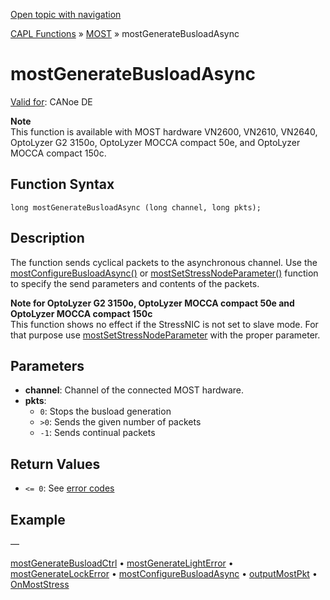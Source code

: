 [Open topic with navigation](../../../../../CANoeDEFamily.htm#Topics/CAPLFunctions/MOST/Functions/CAPLfunctionMOSTGenerateBusloadAsync.md)

[CAPL Functions](../../CAPLfunctions.md) » [MOST](../CAPLfunctionsMOSTOverview.md) » mostGenerateBusloadAsync

# mostGenerateBusloadAsync

[Valid for](../../../Shared/FeatureAvailability.md): CANoe DE

**Note**  
This function is available with MOST hardware VN2600, VN2610, VN2640, OptoLyzer G2 3150o, OptoLyzer MOCCA compact 50e, and OptoLyzer MOCCA compact 150c.

## Function Syntax

`long mostGenerateBusloadAsync (long channel, long pkts);`

## Description

The function sends cyclical packets to the asynchronous channel. Use the [mostConfigureBusloadAsync()](CAPLfunctionMOSTConfigureBusloadAsync.md) or [mostSetStressNodeParameter()](CAPLfunctionMOSTSetGetStressNodeParameter.md) function to specify the send parameters and contents of the packets.

**Note for OptoLyzer G2 3150o, OptoLyzer MOCCA compact 50e and OptoLyzer MOCCA compact 150c**  
This function shows no effect if the StressNIC is not set to slave mode. For that purpose use [mostSetStressNodeParameter](CAPLfunctionMOSTSetGetStressNodeParameter.md) with the proper parameter.

## Parameters

- **channel**: Channel of the connected MOST hardware.
- **pkts**:
  - `0`: Stops the busload generation
  - `>0`: Sends the given number of packets
  - `-1`: Sends continual packets

## Return Values

- `<= 0`: See [error codes](../CAPLfunctionsMOSTErrorCodes.md)

## Example

—

[mostGenerateBusloadCtrl](CAPLfunctionMOSTGenerateBusloadCtrl.md) • [mostGenerateLightError](CAPLfunctionMOSTGenerateLightError.md) • [mostGenerateLockError](CAPLfunctionMOSTGenerateLockError.md) • [mostConfigureBusloadAsync](CAPLfunctionMOSTConfigureBusloadAsync.md) • [outputMostPkt](CAPLfunctionMOSTOutputMostPkt.md) • [OnMostStress](../EventProcedures/CAPLfunctionOnMOSTStress.md)
